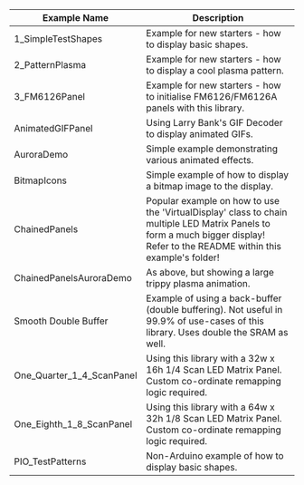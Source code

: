 | Example Name |Description  |           
|--|--|                                                                                                        
|1_SimpleTestShapes         |Example for new starters - how to display basic shapes.                                                              |
|2_PatternPlasma            |Example for new starters - how to display a cool plasma pattern.                                                             |
|3_FM6126Panel              |Example for new starters - how to initialise FM6126/FM6126A panels with this library. 
|AnimatedGIFPanel           |Using Larry Bank's GIF Decoder to display animated GIFs.                                             |
|AuroraDemo                 |Simple example demonstrating various animated effects.                                                         |
|BitmapIcons                |Simple example of how to display a bitmap image to the display.                                                        |
|ChainedPanels              |Popular example on how to use the 'VirtualDisplay' class to chain multiple LED Matrix Panels to form a much bigger display! Refer to the README within this example's folder! |
|ChainedPanelsAuroraDemo    |As above, but showing a large trippy plasma animation.                                                                 |
|Smooth Double Buffer       |Example of using a back-buffer (double buffering). Not useful in 99.9% of use-cases of this library. Uses double the SRAM as well.          |
|One_Quarter_1_4_ScanPanel     |Using this library with a 32w x 16h 1/4 Scan LED Matrix Panel. Custom co-ordinate remapping logic required.                               |
|One_Eighth_1_8_ScanPanel     |Using this library with a 64w x 32h 1/8 Scan LED Matrix Panel. Custom co-ordinate remapping logic required.
|PIO_TestPatterns           |Non-Arduino example of how to display basic shapes.                                                                    |
